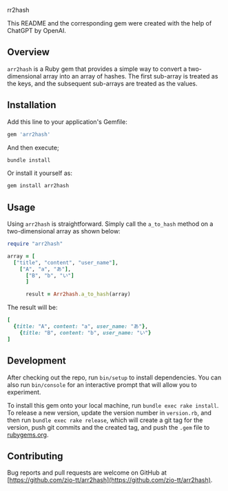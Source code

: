 rr2hash

This README and the corresponding gem were created with the help of ChatGPT by OpenAI.

## Overview

`arr2hash` is a Ruby gem that provides a simple way to convert a two-dimensional array into an array of hashes. The first sub-array is treated as the keys, and the subsequent sub-arrays are treated as the values.

## Installation

Add this line to your application's Gemfile:

```ruby
gem 'arr2hash'
```

And then execute;

```ruby
bundle install
```

Or install it yourself as:

```ruby
gem install arr2hash
```

## Usage
Using `arr2hash` is straightforward. Simply call the `a_to_hash` method on a two-dimensional array as shown below:

```ruby
require "arr2hash"

array = [
  ["title", "content", "user_name"],
    ["A", "a", "あ"],
      ["B", "b", "い"]
      ]

      result = Arr2hash.a_to_hash(array)
```

The result will be:

```ruby
[
  {title: "A", content: "a", user_name: "あ"},
    {title: "B", content: "b", user_name: "い"}
]
```

## Development

After checking out the repo, run `bin/setup` to install dependencies. You can also run `bin/console` for an interactive prompt that will allow you to experiment.

To install this gem onto your local machine, run `bundle exec rake install`. To release a new version, update the version number in `version.rb`, and then run `bundle exec rake release`, which will create a git tag for the version, push git commits and the created tag, and push the `.gem` file to [rubygems.org](https://rubygems.org).

## Contributing

Bug reports and pull requests are welcome on GitHub at [https://github.com/zio-tt/arr2hash](https://github.com/zio-tt/arr2hash).
